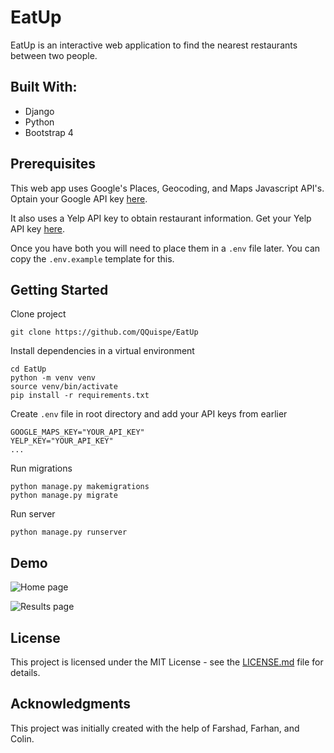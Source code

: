 # EatUp

EatUp is an interactive web application to find the nearest restaurants between two people.

## Built With:
* Django
* Python 
* Bootstrap 4

## Prerequisites

This web app uses Google's Places, Geocoding, and Maps Javascript API's. Optain your Google API key [here](https://cloud.google.com).

It also uses a Yelp API key to obtain restaurant information. Get your Yelp API key [here](https://www.yelp.com/developers).

Once you have both you will need to place them in a `.env` file later. You can copy the `.env.example` template for this.

## Getting Started

Clone project
```
git clone https://github.com/QQuispe/EatUp
```

Install dependencies in a virtual environment
```
cd EatUp
python -m venv venv
source venv/bin/activate
pip install -r requirements.txt
```

Create `.env` file in root directory and add your API keys from earlier
```
GOOGLE_MAPS_KEY="YOUR_API_KEY"
YELP_KEY="YOUR_API_KEY"
...
```

Run migrations
```
python manage.py makemigrations
python manage.py migrate
```

Run server
```
python manage.py runserver
```

## Demo

![Home page](https://github.com/QQuispe/EatUp/blob/master/EatUp/readme_assets/EatUp_home.png?raw=true)


![Results page](https://github.com/QQuispe/EatUp/blob/master/EatUp/readme_assets/EatUp_results.png?raw=true)

## License

This project is licensed under the MIT License - see the [LICENSE.md](LICENSE.md) file for details.

## Acknowledgments

This project was initially created with the help of Farshad, Farhan, and Colin.